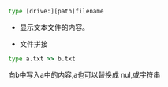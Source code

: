 ```cmd
type [drive:][path]filename
```

- 显示文本文件的内容。

- 文件拼接

```cmd
type a.txt >> b.txt
```

向b中写入a中的内容,a也可以替换成 nul,或字符串